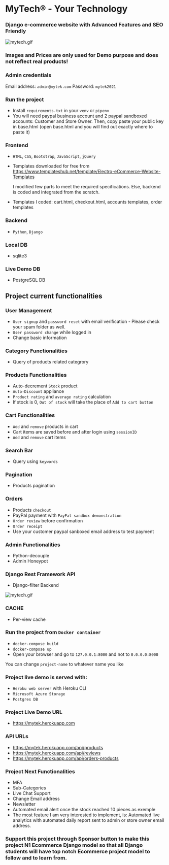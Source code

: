 # MyTech® - Your Technology

### Django e-commerce website with Advanced Features and SEO Friendly

![mytech.gif](https://github.com/IT-Support-L2/mytek/blob/main/mytech.gif)

### Images and Prices are only used for Demo purpose and does not reflect real products! 

### Admin credentials

Email address: `admin@mytek.com` 
Password: `mytek2021`

### Run the project

- Install `requirements.txt` in your `venv` or `pipenv`
- You will need paypal business account and 2 paypal sandboxed accounts: Customer and Store Owner. Then, copy paste your public key in base.html (open base.html and you will find out exactly where to paste it)

### Frontend

- `HTML`, `CSS`, `Bootstrap`, `JavaScript`, `jQuery`

- Templates downloaded for free from https://www.templateshub.net/template/Electro-eCommerce-Website-Templates 

  I modified few parts to meet the required specifications. Else, backend is coded and integrated from the scratch.
  
- Templates I coded: cart.html, checkout.html, accounts templates, order templates

### Backend 

- `Python`, `Django`

### Local DB
- sqlite3

### Live Demo DB
- PostgreSQL DB


## Project current functionalities

### User Management

- `User signup` and `password reset` with email verification - Please check your spam folder as well. 
- `User password change` while logged in
- Change basic information

### Category Functionalities

- Query of products related categrory

### Products Functionalities

- Auto-decrement `Stock` product
- `Auto-Discount` appliance
- `Product rating` and `average rating` calculation
- If stock is 0, `Out of stock` will take the place of `Add to cart button`

### Cart Functionalities

- `Add` and `remove` products in cart
- Cart items are saved before and after login using `sessionID`
- `Add` and `remove` cart items

### Search Bar

- Query using `keywords`

### Pagination

- Products pagination

### Orders

- Products `checkout`
- PayPal payment with `PayPal sandbox demonstration`
- `Order review` before confirmation
- `Order receipt`
- Use your customer paypal sanboxed email address to test payment


### Admin Functionalities

- Python-decouple
- Admin Honeypot

### Django Rest Framework API

- Django-filter Backend

![mytech.gif](https://github.com/IT-Support-L2/mytek/blob/main/mytechAPI.gif)

### CACHE

- Per-view cache

### Run the project from `Docker container`

- `docker-compose build`
- `docker-compose up`
- Open your browser and go to `127.0.0.1:8000` and not to `0.0.0.0:8000`

You can change `project-name` to whatever name you like

### Project live demo is served with:

- `Heroku web server` with Heroku CLI
- `Microsoft Azure Storage`
- `Postgres DB`

### Project Live Demo URL

- https://mytek.herokuapp.com

### API URLs
-  https://mytek.herokuapp.com/api/products
-  https://mytek.herokuapp.com/api/reviews
-  https://mytek.herokuapp.com/api/orders-products


### Project Next Functionalities

- MFA
- Sub-Categories
- Live Chat Support
- Change Email address
- Newsletter
- Automated email alert once the stock reached 10 pieces as exemple
- The most feature I am very interested to implement, is: Automated live analytics with automated daily report sent to admin or store owner email address. 

### Support this project through Sponsor button to make this project N1 Ecommerce Django model so that all Django students will have top notch Ecommerce project model to follow and to learn from.
